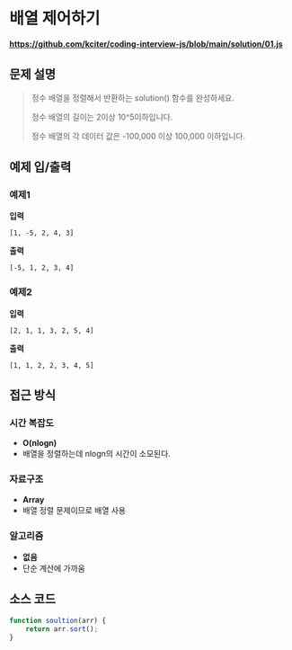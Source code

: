 # 배열 제어하기

**https://github.com/kciter/coding-interview-js/blob/main/solution/01.js**

## 문제 설명

> 정수 배열을 정렬해서 반환하는 solution() 함수를 완성하세요.
>
> 정수 배열의 길이는 2이상 10^5이하입니다.
>
> 정수 배열의 각 데이터 값은 -100,000 이상 100,000 이하입니다.

## 예제 입/출력

### 예제1

**입력**

```
[1, -5, 2, 4, 3]
```

**출력**

```
[-5, 1, 2, 3, 4]
```

### 예제2

**입력**

```
[2, 1, 1, 3, 2, 5, 4]
```

**출력**

```
[1, 1, 2, 2, 3, 4, 5]
```

## 접근 방식

### 시간 복잡도

-   **O(nlogn)**
-   배열을 정렬하는데 nlogn의 시간이 소모된다.

### 자료구조

-   **Array**
-   배열 정렬 문제이므로 배열 사용

### 알고리즘

-   **없음**
-   단순 계산에 가까움

## 소스 코드

```javascript
function soultion(arr) {
    return arr.sort();
}
```
